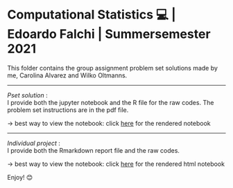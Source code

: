# Computational Statistics :computer: | Edoardo Falchi | Summersemester 2021

This folder contains the group assignment problem set solutions made by me, Carolina Alvarez and Wilko Oltmanns.

---
_Pset solution_ :   
I provide both the jupyter notebook and the R file for the raw codes.
The problem set instructions are in the pdf file.

$\rightarrow$ best way to view the notebook: click [here](https://nbviewer.jupyter.org/github/edoardofalchi/Computational-Statistics-assignment-and-project-/blob/main/Pset%20assignment/CompStats_FINAL_assignment.ipynb) for the rendered notebook

---
_Individual project_ :   
I provide both the Rmarkdown report file and the raw codes.  

$\rightarrow$ best way to view the notebook: click [here](https://raw.githack.com/edoardofalchi/Computational-Statistics-assignment-and-project-/main/project/final-project-report.html) for the rendered html notebook



Enjoy! :blush:
